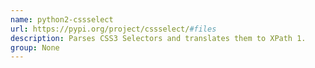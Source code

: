 ```yaml
---
name: python2-cssselect
url: https://pypi.org/project/cssselect/#files
description: Parses CSS3 Selectors and translates them to XPath 1.
group: None
---
```

